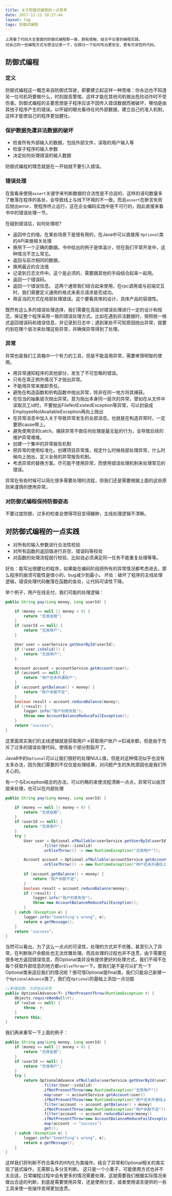 ```yaml
---
title: 关于防御式编程的一点思考
date: 2017-12-21 18:27:44
layout: tag
tags: 防御式编程
---
```



    上周看了代码大全里面的防御式编程那一章，颇有感触，结合平日里的编程实践，
	对自己的一些编程方式与想法记录一下，也探讨一下如何写出更安全、更有可读性的代码。

## 防御式编程

### 定义

  防御式编程这一概念来自防御式驾驶，即要建立起这样一种思维：你永远也不知道另一位司机将要做什么，时刻提高警惕，这样才能在其他司机做出危险动作时不受伤害。防御式编程的主要思想是子程序应该不因传入错误数据而被破坏，哪怕是由其他子程序产生的错误。以怀疑的眼光看待任何外部数据，建立自己的准入机制，这样才能使自己的程序更加健壮。
  
### 保护数据免遭非法数据的破坏
  
  - 检查所有外部输入的数据，包括外部文件，读取的用户输入等
  - 检查子程序的输入参数
  - 决定如何处理错误的输入数据
  
  防御式编程的理念就是在一开始就不要引入错误。
  
<!--more-->

### 错误处理
  
  在我看来使用`assert`关键字来判断数据的合法性是不合适的，这样的语句数量多了散落在程序的各处，会导致线上与线下环境的不一致。而且`assert`在断言失败后抛出error，使程序终止运行，这在企业编码实践中是不可行的，因此直接来看书中的错误处理一节。
  
  在碰到错误后，如何处理呢?
  
  - 返回中立的值。在某些场景下是很有用的，在Java中可以直接用 `Optional`类的API来做相关处理
  - 换用下一个正确的数据。书中给出的例子是体温计，但在我们平常开发中，这种情况不怎么常见。
  - 返回与前次相同的数据。
  - 换用最近的合法值
  - 记录到日志文件中。这个是必须的，需要跟其他的手段结合起来一起用。
  - 返回一个错误码。
  - 返回一个错误信息。 这两个通常我们结合起来使用，在rpc调用或与前端交互时，我们需要定义通用的格式来表示请求是否成功。
  - 用妥当的方式在局部处理错误。这个要看具体的设计，具体产品的容错性。

  既然有这么多的错误处理选择，我们需要在高层对错误处理进行一定的设计和规范，保证整个程序采用一致的错误处理方式。比如在遇到非法数据时，按照统一格式返回错误码和错误信息，并记录到日志中；遇到某些不可知原因抛出异常，就要约到在哪个层次来处理这些异常，并确保异常得到了处理。
  
### 异常

  异常也是我们工具箱中一个有力的工具，但是不能滥用异常，需要审慎明智的使用。
  
  - 用异常通知程序的其他部分，发生了不可忽略的错误。
  - 只有在真正例外情况下才抛出异常。
  - 不能用异常来推卸责任。
  - 避免在构造函数和析构函数中抛出异常，除非在同一地方将其捕获。
  - 在恰当的抽象层次抛出异常。意为抛出本身同一层次的异常，譬如在从文件中读取员工id时，不要抛出FileNotExistedException等异常，可以封装成EmployeeNotAvailableException再向上抛出
  - 在异常消息中加入关于导致异常发生的全部消息。也就是在构造异常时，一定要把cause带上。
  - 避免使用空的catch。捕获异常不做任何处理是最无耻的行为，会导致后续的维护异常艰难。
  - 创建一个集中的异常报告机制
  - 把异常的使用标准化。创建项目异常类，规定什么时候局部处理异常，什么时候向上抛出，定义全局的异常报告机制。
  - 考虑异常的替换方案。尽可能不使用异常，而使用错误处理机制来处理常见的错误。

  异常在有些时候可以简化很多需要处理的流程，但我们还是需要根据上面的这些原则来谨慎的使用异常。
  
### 对防御式编程保持防御姿态

  不要过度防御，过多的检查会使得项目变得臃肿，主线处理逻辑不清晰。
  
## 对防御式编程的一点实践

  - 对所有的输入参数进行合法性校验
  - 对所有函数的返回值进行非空、错误码等校验
  - 对函数的处理流程就行校验，比如说必须满足同一任务不能重复处理等等。

  好处：能写出很健壮的程序，如果能在编码阶段把所有的异常情况都考虑进去，那么程序的崩溃可能性是很小的，bug减少到最小。
  坏处：破坏了程序的主线处理逻辑，错误处理代码散落在函数的各处，让代码可读性下降。
  
  举个例子，用户在线支付，我们可能的处理逻辑：
```java
public String pay(Long money, Long userId) {

    if (money == null || money < 0) {
        return "无效金额";
    }
    if (userId == null) {
        return "无效用户";
    }

    User user = userService.getUserById(userId);
    if (!user.isValid()) {
        return "无效用户";
    }

    Account account = accountService.getAccount(user);
    if (account == null) {
        return "用户还未开通账户";
    }
    if (account.getBalance() < money) {
        return "账户余额不足";
    }
    boolean result = account.reduceBalance(money);
    if (!result) {
        logger.info("账户扣款失败");
        throw new AccountBalanceReduceFailException();
    }
    return "success";
}
```

  这里面其实我们的主线逻辑就是获取用户->获取用户账户->扣减余额，但是由于充斥了过多的错误处理代码，使得各个部分割裂开了。

  Java8中的`Optional`可以让我们很好的处理NULL值，但是对这种情况似乎也没有太多办法，因为我们需要的不仅仅是处理结果，对问题产生的失败原因也是我们所关心的。
  
  有一个与Exception结合的办法，可以约略的来使流程清晰一点点，异常可以由顶层来处理，也可以在内部处理
  
```java
public String pay(Long money, Long userId) {

    if (money == null || money < 0) {
        return "无效金额";
    }
    if (userId == null) {
        return "无效用户";
    }
    try {
        User user = Optional.ofNullable(userService.getUserById(userId))
                .filter(User::isValid)
                .orElseThrow(() -> new RuntimeException("无效用户"));

        Account account = Optional.ofNullable(accountService.getAccount(user))
                .orElseThrow(() -> new RuntimeException("用户还未开通线上账户"));
        
        if (account.getBalance() < money) {
            return "账户余额不足";
        }
        boolean result = account.reduceBalance(money);
        if (!result) {
            logger.info("账户扣款失败");
            throw new AccountBalanceReduceFailException();
        }
    } catch (Exception e) {
        logger.info("Something's wrong", e);
        return e.getMessage();
    }
    return "success";
}
```

  当然可以看出，为了这么一点点的可读性，处理的方式并不优雅，甚至引入了异常，在判断账户余额处也无法优雅处理。而且处理的过程也并不连贯，由于需要在很多地方返回错误信息，而Optional类并没有提供更好的处理方式，我们不得不在每个获取外部信息的地方都`orElseThrow`一下。那我们是不是可以扩充一下Optional类来适应我们的情况呢？很可惜Optional是final类，我们只能自己新建一个`OptionalAdvance`类了，我们在`Optional`的基础上添加一点功能
  
```java
//新增函数，为空抛出异常
public OptionalAdvance<T> ifNotPresentThrow(RuntimeException r) {
    Objects.requireNonNull(r);
    if (value == null) {
        throw  r;
    }
    return this;
}
```

  我们再来重写一下上面的例子：
  
```java
public String pay(Long money, Long userId) {
    if (money == null || money < 0) {
        return "无效金额";
    }
    if (userId == null) {
        return "无效用户";
    }
    try {
        return OptionalAdvance.ofNullable(userService.getUserById(userId))
                .filter(User::isValid)
                .ifNotPresentThrow(new RuntimeException("无效用户"))
                .map(user -> accountService.getAccount(user))
                .ifNotPresentThrow(new RuntimeException("用户还未开通线上账户"))
                .filter(account -> account.getBalance() > money)
                .ifNotPresentThrow(new RuntimeException("用户余额不足"))
                .filter(account -> account.reduceBalance(money))
                .ifNotPresentThrow(new AccountBalanceReduceFailException())
                .map(account -> "success")
                .get();
    } catch (Exception e) {
        logger.info("Something's wrong", e);
        return e.getMessage();
    }
}
```
  这样我们将判断不符合条件的if内化为类操作，结合了异常和Optional相关的类实现了链式操作，无需那么多分支判断。
  这只是一个小栗子，可能使用方式也并不太合适，日常编程过程中会有更多的情况需要处理，这就需要我们根据实际情况来做出合适的判断，到底是需要使用异常，还是使用分支，或者使用语言提供的一些工具来使一些操作变得更加连贯。
  